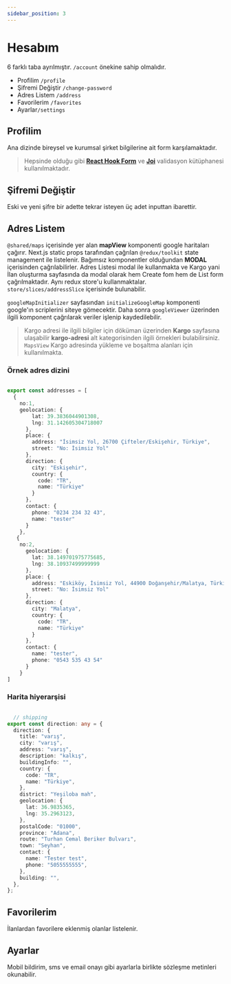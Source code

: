 ```yaml
---
sidebar_position: 3
---
```


# Hesabım

6 farklı taba ayrılmıştır. `/account` önekine sahip olmalıdır.
- Profilim `/profile`
- Şifremi Değiştir `/change-password`
- Adres Listem `/address`
- Favorilerim `/favorites`
- Ayarlar`/settings`


## Profilim 
Ana dizinde bireysel ve kurumsal şirket bilgilerine ait form karşılamaktadır.
> Hepsinde olduğu gibi [**React Hook Form**](https://react-hook-form.com/) ve  [**Joi**](https://joi.dev/) validasyon kütüphanesi kullanılmaktadır.

## Şifremi Değiştir
Eski ve yeni şifre bir adette tekrar isteyen üç adet inputtan ibarettir. 
## Adres Listem
`@shared/maps` içerisinde yer alan **mapView** komponenti google haritaları çağırır. Next.js static props tarafından çağrılan `@redux/toolkit` state management ile listelenir. Bağımsız komponentler olduğundan **MODAL** içerisinden çağrılabilirler. Adres Listesi modal ile kullanmakta ve Kargo yani İlan oluşturma sayfasında da modal olarak hem Create fom hem de List form çağrılmaktadır. Aynı redux store'u kullanmaktalar. `store/slices/addressSlice` içerisinde bulunabilir.  

`googleMapInitializer` sayfasından `initializeGoogleMap` komponenti google'ın scriplerini siteye gömecektir. Daha sonra `googleViewer` üzerinden ilgili komponent çağrılarak veriler işlenip kaydedilebilir. 

> Kargo adresi ile ilgili bilgiler için döküman üzerinden **Kargo** sayfasına ulaşabilir **kargo-adresi** alt kategorisinden ilgili örnekleri bulabilirsiniz. `MapsView`  Kargo adresinda yükleme ve boşaltma alanları için kullanılmakta.


### Örnek adres dizini

```ts

export const addresses = [
  {
    no:1,
    geolocation: {
        lat: 39.3836044901308,
        lng: 31.142605304718007
      },
      place: {
        address: "İsimsiz Yol, 26700 Çifteler/Eskişehir, Türkiye",
        street: "No: İsimsiz Yol"
      },
      direction: {
        city: "Eskişehir",
        country: {
          code: "TR",
          name: "Türkiye"
        }
      },
      contact: {
        phone: "0234 234 32 43",
        name: "tester"
      }
    },
   {
    no:2,
      geolocation: {
        lat: 38.149701975775685,
        lng: 38.10937499999999
      },
      place: {
        address: "Eskiköy, İsimsiz Yol, 44900 Doğanşehir/Malatya, Türkiye",
        street: "No: İsimsiz Yol"
      },
      direction: {
        city: "Malatya",
        country: {
          code: "TR",
          name: "Türkiye"
        }
      },
      contact: {
        name: "tester",
        phone: "0543 535 43 54"
      }
    }
]

```
### Harita hiyerarşisi

```ts

  // shipping
export const direction: any = {
  direction: {
    title: "varış",
    city: "varış",
    address: "varış",
    description: "kalkış",
    buildingInfo: "",
    country: {
      code: "TR",
      name: "Türkiye",
    },
    district: "Yeşiloba mah",
    geolocation: {
      lat: 36.9835365,
      lng: 35.2963123,
    },
    postalCode: "01000",
    province: "Adana",
    route: "Turhan Cemal Beriker Bulvarı",
    town: "Seyhan",
    contact: {
      name: "Tester test",
      phone: "5055555555",
    },
    building: "",
  },
};

```


## Favorilerim
İlanlardan favorilere eklenmiş olanlar listelenir. 

## Ayarlar
Mobil bildirim, sms ve email onayı gibi ayarlarla birlikte sözleşme metinleri okunabilir.

